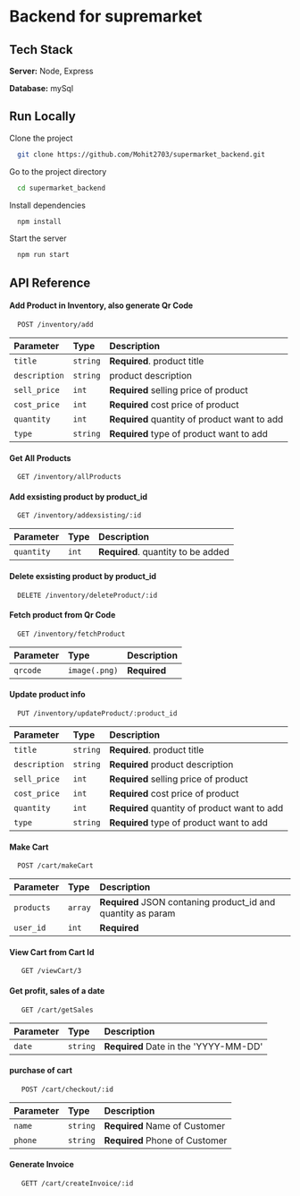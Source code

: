 # Backend for supremarket

## Tech Stack

**Server:** Node, Express

**Database:** mySql
## Run Locally

Clone the project

```bash
  git clone https://github.com/Mohit2703/supermarket_backend.git
```

Go to the project directory

```bash
  cd supermarket_backend
```

Install dependencies

```bash
  npm install
```

Start the server

```bash
  npm run start
```




## API Reference

#### Add Product in Inventory, also generate Qr Code

```http
  POST /inventory/add
```

| Parameter | Type     | Description                |
| :-------- | :------- | :------------------------- |
| `title` | `string` | **Required**. product title |
| `description` | `string` | product description |
| `sell_price` | `int` | **Required** selling price of product |
| `cost_price` | `int` | **Required** cost price of product |
| `quantity` | `int` | **Required** quantity of product want to add |
| `type` | `string` | **Required** type of product want to add |

#### Get All Products

```http
  GET /inventory/allProducts
```

#### Add exsisting product by product_id

```http
  GET /inventory/addexsisting/:id
```

| Parameter | Type     | Description                |
| :-------- | :------- | :------------------------- |
| `quantity` | `int` | **Required**. quantity to be added |

#### Delete exsisting product by product_id

```http
  DELETE /inventory/deleteProduct/:id
```

#### Fetch product from Qr Code

```http
  GET /inventory/fetchProduct
```

| Parameter | Type     | Description                |
| :-------- | :------- | :------------------------- |
| `qrcode` | `image(.png)` | **Required** |

#### Update product info

```http
  PUT /inventory/updateProduct/:product_id
```
| Parameter | Type     | Description                |
| :-------- | :------- | :------------------------- |
| `title` | `string` | **Required**. product title |
| `description` | `string` | **Required** product description |
| `sell_price` | `int` | **Required** selling price of product |
| `cost_price` | `int` | **Required** cost price of product |
| `quantity` | `int` | **Required** quantity of product want to add |
| `type` | `string` | **Required** type of product want to add |

#### Make Cart

```http
  POST /cart/makeCart
```

| Parameter | Type     | Description                |
| :-------- | :------- | :------------------------- |
| `products` | `array` | **Required** JSON contaning product_id and quantity as param |
| `user_id` | `int` | **Required** |

#### View Cart from Cart Id

 ```http
    GET /viewCart/3
 ```

 #### Get profit, sales of a date

 ```http
    GET /cart/getSales
```

| Parameter | Type     | Description                |
| :-------- | :------- | :------------------------- |
| `date` | `string` | **Required** Date in the 'YYYY-MM-DD'|

 #### purchase of cart

 ```http
    POST /cart/checkout/:id
```

| Parameter | Type     | Description                |
| :-------- | :------- | :------------------------- |
| `name` | `string` | **Required** Name of Customer|
| `phone` | `string` | **Required** Phone of Customer|

 #### Generate Invoice

 ```http
    GETT /cart/createInvoice/:id
```